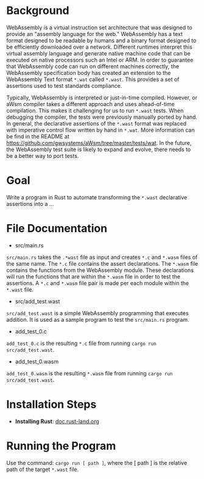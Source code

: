 # Background


WebAssembly is a virtual instruction set architecture that was designed to provide an "assembly language for the web." WebAssembly has a text format designed to be readable by humans and a binary format designed to be efficiently downloaded over a network. Different runtimes interpret this virtual assembly language and generate native machine code that can be executed on native processors such an Intel or ARM. In order to guarantee that WebAssembly code can run on different machines correctly, the WebAssembly specification body has created an extension to the WebAssembly Text format `*.wat` called `*.wast`. This provides a set of assertions used to test standards compliance.

  

Typically, WebAssembly is interpreted or just-in-time compiled. However, or aWsm compiler takes a different approach and uses ahead-of-time compilation. This makes it challenging for us to run `*.wast` tests. When debugging the compiler, the tests were previously manually ported by hand. In general, the declarative assertions of the `*.wast` format was replaced with imperative control flow written by hand in `*.wat`. More information can be find in the README at https://github.com/gwsystems/aWsm/tree/master/tests/wat. In the future, the WebAssembly test suite is likely to expand and evolve, there needs to be a better way to port tests.

  
  

# Goal

  

Write a program in Rust to automate transforming the `*.wast` declarative assertions into a ...

  
  

# File Documentation

* src/main.rs


`src/main.rs` takes the `.*wast` file as input and creates `*.c` and `*.wasm` files of the same name. The `*.c` file contains the assert declarations. The `*.wasm` file contains the functions from the WebAssembly module. These declarations will run the functions that are within the `*.wasm` file in order to test the assertions. A `*.c` and `*.wasm` file pair is made per each module within the `*.wast` file.

* src/add_test.wast

`src/add_test.wast` is a simple WebAssembly programming that executes addition. It is used as a sample program to test the `src/main.rs` program.

  

* add_test_0.c


`add_test_0.c` is the resulting `*.c` file from running `cargo run src/add_test.wast`.

  

* add_test_0.wasm


`add_test_0.wasm` is the resulting `*.wasm` file from running `cargo run src/add_test.wast`.

  

# Installation Steps
* **Installing Rust**: [doc.rust-land.org](https://doc.rust-lang.org/book/ch01-01-installation.html)

# Running the Program

  

Use the command: `cargo run [ path ]`, where the [ path ] is the relative path of the target `*.wast` file.
